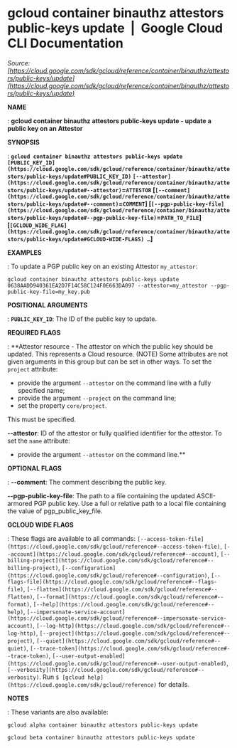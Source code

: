 # gcloud container binauthz attestors public-keys update  |  Google Cloud CLI Documentation

*Source: [https://cloud.google.com/sdk/gcloud/reference/container/binauthz/attestors/public-keys/update](https://cloud.google.com/sdk/gcloud/reference/container/binauthz/attestors/public-keys/update)*

**NAME**

: **gcloud container binauthz attestors public-keys update - update a public key on an Attestor**

**SYNOPSIS**

: **`gcloud container binauthz attestors public-keys update` `[PUBLIC_KEY_ID](https://cloud.google.com/sdk/gcloud/reference/container/binauthz/attestors/public-keys/update#PUBLIC_KEY_ID)` `[--attestor](https://cloud.google.com/sdk/gcloud/reference/container/binauthz/attestors/public-keys/update#--attestor)`=`ATTESTOR` [`[--comment](https://cloud.google.com/sdk/gcloud/reference/container/binauthz/attestors/public-keys/update#--comment)`=`COMMENT`] [`[--pgp-public-key-file](https://cloud.google.com/sdk/gcloud/reference/container/binauthz/attestors/public-keys/update#--pgp-public-key-file)`=`PATH_TO_FILE`] [`[GCLOUD_WIDE_FLAG](https://cloud.google.com/sdk/gcloud/reference/container/binauthz/attestors/public-keys/update#GCLOUD-WIDE-FLAGS) …`]**

**EXAMPLES**

: To update a PGP public key on an existing Attestor `my_attestor`:

```
gcloud container binauthz attestors public-keys update 0638AADD940361EA2D7F14C58C124F0E663DA097 --attestor=my_attestor --pgp-public-key-file=my_key.pub
```

**POSITIONAL ARGUMENTS**

: **`PUBLIC_KEY_ID`**:
The ID of the public key to update.

**REQUIRED FLAGS**

: **Attestor resource - The attestor on which the public key should be updated. This
represents a Cloud resource. (NOTE) Some attributes are not given arguments in
this group but can be set in other ways.
To set the `project` attribute:

- provide the argument `--attestor` on the command line with a fully
specified name;
- provide the argument `--project` on the command line;
- set the property `core/project`.

This must be specified.

**--attestor**:
ID of the attestor or fully qualified identifier for the attestor.
To set the `name` attribute:

- provide the argument `--attestor` on the command line.**

**OPTIONAL FLAGS**

: **--comment**:
The comment describing the public key.

**--pgp-public-key-file**:
The path to a file containing the updated ASCII-armored PGP public key. Use a
full or relative path to a local file containing the value of
pgp_public_key_file.

**GCLOUD WIDE FLAGS**

: These flags are available to all commands: `[--access-token-file](https://cloud.google.com/sdk/gcloud/reference#--access-token-file)`,
`[--account](https://cloud.google.com/sdk/gcloud/reference#--account)`, `[--billing-project](https://cloud.google.com/sdk/gcloud/reference#--billing-project)`,
`[--configuration](https://cloud.google.com/sdk/gcloud/reference#--configuration)`,
`[--flags-file](https://cloud.google.com/sdk/gcloud/reference#--flags-file)`,
`[--flatten](https://cloud.google.com/sdk/gcloud/reference#--flatten)`, `[--format](https://cloud.google.com/sdk/gcloud/reference#--format)`, `[--help](https://cloud.google.com/sdk/gcloud/reference#--help)`, `[--impersonate-service-account](https://cloud.google.com/sdk/gcloud/reference#--impersonate-service-account)`,
`[--log-http](https://cloud.google.com/sdk/gcloud/reference#--log-http)`,
`[--project](https://cloud.google.com/sdk/gcloud/reference#--project)`, `[--quiet](https://cloud.google.com/sdk/gcloud/reference#--quiet)`, `[--trace-token](https://cloud.google.com/sdk/gcloud/reference#--trace-token)`, `[--user-output-enabled](https://cloud.google.com/sdk/gcloud/reference#--user-output-enabled)`,
`[--verbosity](https://cloud.google.com/sdk/gcloud/reference#--verbosity)`.
Run `$ [gcloud help](https://cloud.google.com/sdk/gcloud/reference)` for details.

**NOTES**

: These variants are also available:

```
gcloud alpha container binauthz attestors public-keys update
```

```
gcloud beta container binauthz attestors public-keys update
```